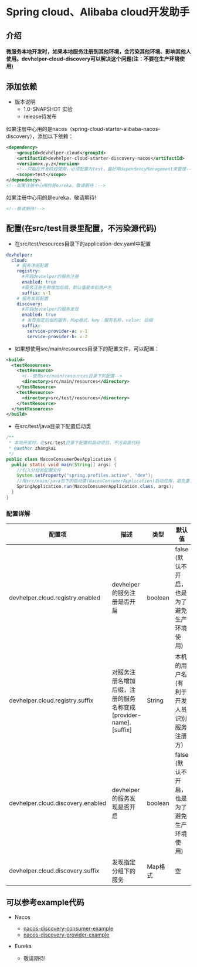 # Spring cloud、Alibaba cloud开发助手

## 介绍

#### 微服务本地开发时，如果本地服务注册到其他环境，会污染其他环境、影响其他人使用。devhelper-cloud-discovery可以解决这个问题(注：不要在生产环境使用)
 
## 添加依赖
- 版本说明
  - 1.0-SNAPSHOT 实验
  - release待发布
  
如果注册中心用的是nacos（spring-cloud-starter-alibaba-nacos-discovery），添加以下依赖：
```xml
<dependency>
    <groupId>devhelper-cloud</groupId>
    <artifactId>devhelper-cloud-starter-discovery-nacos</artifactId>
    <version>x.y.z</version>
    <!--只能在开发阶段使用，必须配置为test，最好用dependencyManagement来管理-->
    <scope>test</scope>
</dependency>
<!--如果注册中心用的是eureka，敬请期待：-->

```
如果注册中心用的是eureka，敬请期待!
```xml
<!--敬请期待!-->
```

## 配置(在src/test目录里配置，不污染源代码)
- 在src/test/resources目录下的application-dev.yaml中配置
```yaml
devhelper:
  cloud:
    # 服务注册配置
    registry:
      #开启devhelper的服务注册
      enabled: true
      #服务注册名称增加后缀，默认值是本机用户名
      suffix: v-1
    # 服务发现配置
    discovery:
      #开启devhelper的服务发现
      enabled: true
      # 发现指定后缀的服务，Map格式，key：服务名称，value: 后缀
      suffix:
        service-provider-a: v-1
        service-provider-b: v-2
```
- 如果想使用src/main/resources目录下的配置文件，可以配置：
```xml
<build>
  <testResources>
    <testResource>
      <!--使用src/main/resources目录下的配置-->
      <directory>src/main/resources</directory>
    </testResource>
    <testResource>
      <directory>src/test/resources</directory>
    </testResource>
  </testResources>
</build>
```
- 在src/test/java目录下配置启动类
```java
/**
 * 本地开发时，在src/test目录下配置和启动项目，不污染源代码
 * @author zhangkai
 */
public class NacosConsumerDevApplication {
  public static void main(String[] args) {
    //引入分组的配置文件
    System.setProperty("spring.profiles.active", "dev");
    //用src/main/java包下的启动类(NacosConsumerApplication)启动应用，避免重复的配置
    SpringApplication.run(NacosConsumerApplication.class, args);
  }
}
```

### 配置详解

| 配置项 | 描述 | 类型 | 默认值 |
|------|------------|------|-------|
| devhelper.cloud.registry.enabled | devhelper的服务注册是否开启 | boolean | false (默认不开启，也是为了避免生产环境使用) |
| devhelper.cloud.registry.suffix | 对服务注册名增加后缀，注册的服务名称变成[provider-name].[suffix] | String | 本机的用户名 (有利于开发人员识别服务注册方) |
| devhelper.cloud.discovery.enabled | devhelper的服务发现是否开启 | boolean | false (默认不开启，也是为了避免生产环境使用) |
| devhelper.cloud.discovery.suffix | 发现指定分组下的服务 | Map格式 | 空 |

## 可以参考example代码

- Nacos
    - [nacos-discovery-consumer-example](./devhelper-cloud-discovery-example/nacos-discovery-consumer-example)
    - [nacos-discovery-provider-example](./devhelper-cloud-discovery-example/nacos-discovery-consumer-example)

- Eureka
    - 敬请期待!
